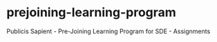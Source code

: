 # prejoining-learning-program
Publicis Sapient - Pre-Joining Learning Program for SDE - Assignments
